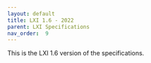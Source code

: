 ```yaml
---
layout: default
title: LXI 1.6 - 2022
parent: LXI Specifications
nav_order:  9
---
```


This is the LXI 1.6 version of  the specifications.

